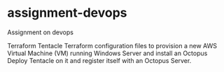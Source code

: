 # assignment-devops
Assignment on devops 

Terraform Tentacle
Terraform configuration files to provision a new AWS Virtual Machine (VM) running Windows Server and install an Octopus Deploy Tentacle on it and register itself with an Octopus Server.
